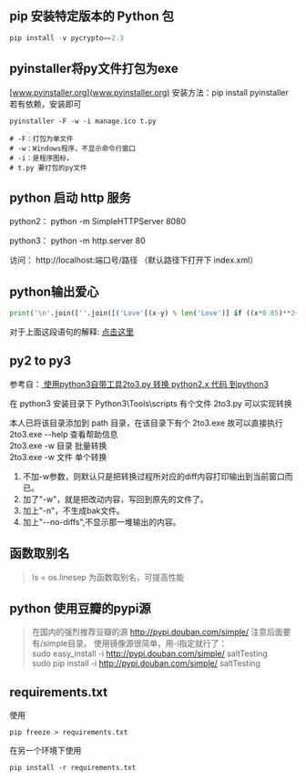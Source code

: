 ## pip 安装特定版本的 Python 包

```python
pip install -v pycrypto==2.3
```

## pyinstaller将py文件打包为exe

[www.pyinstaller.org](www.pyinstaller.org)
安装方法：pip install pyinstaller 若有依赖，安装即可
```
pyinstaller -F -w -i manage.ico t.py

# -F：打包为单文件
# -w：Windows程序，不显示命令行窗口
# -i：是程序图标，
# t.py 要打包的py文件
```

## python 启动 http 服务

python2：
python -m SimpleHTTPServer 8080

python3：
python -m http.server 80

访问： http://localhost:端口号/路径 （默认路径下打开下 index.xml）

## python输出爱心

```python
print('\n'.join([''.join([('Love'[(x-y) % len('Love')] if ((x*0.05)**2+(y*0.1)**2-1)**3-(x*0.05)**2*(y*0.1)**3 <= 0 else ' ') for x in range(-30, 30)]) for y in range(30, -30, -1)]))
```

 对于上面这段语句的解释: [点击这里](https://www.cnblogs.com/vhills/p/8449123.html)

## py2 to py3

参考自：[ 使用python3自带工具2to3.py 转换 python2.x 代码 到python3](http://blog.csdn.net/u012211419/article/details/51136232)

在 python3 安装目录下 Python3\Tools\scripts 有个文件 2to3.py 可以实现转换

本人已将该目录添加到 path 目录，在该目录下有个 2to3.exe 故可以直接执行  
2to3.exe --help      查看帮助信息  
2to3.exe -w 目录     批量转换  
2to3.exe -w 文件     单个转换  

1. 不加-w参数，则默认只是把转换过程所对应的diff内容打印输出到当前窗口而已。
2. 加了"-w"，就是把改动内容，写回到原先的文件了。
3. 加上"-n"，不生成bak文件。
4. 加上"--no-diffs",不显示那一堆输出的内容。

## 函数取别名

> ls = os.linesep 为函数取别名，可提高性能


## python 使用豆瓣的pypi源

> 在国内的强烈推荐豆瓣的源 http://pypi.douban.com/simple/ 注意后面要有/simple目录。 使用镜像源很简单，用-i指定就行了：   
sudo easy_install -i http://pypi.douban.com/simple/ saltTesting   
sudo pip install -i http://pypi.douban.com/simple/ saltTesting



## requirements.txt

使用
```
pip freeze > requirements.txt
```

在另一个环境下使用
```
pip install -r requirements.txt
```